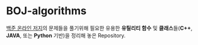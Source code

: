 # BOJ-algorithms

[백준 온라인 저지](https://www.acmicpc.net/)의 문제들을 풀기위해 필요한 유용한 **유틸리티 함수** 및 **클래스**들(**C++**, **JAVA**, 또는 **Python** 기반)을 정리해 놓은 Repository.
